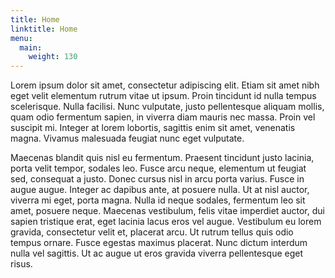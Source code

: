 ```yaml
---
title: Home
linktitle: Home
menu:
  main:
    weight: 130
---
```

<p class="text reveal fade-in-bottom fade-out-bottom">
Lorem ipsum dolor sit amet, consectetur adipiscing elit. Etiam sit amet nibh eget velit elementum rutrum vitae ut ipsum. Proin tincidunt id nulla tempus scelerisque. Nulla facilisi. Nunc vulputate, justo pellentesque aliquam mollis, quam odio fermentum sapien, in viverra diam mauris nec massa. Proin vel suscipit mi. Integer at lorem lobortis, sagittis enim sit amet, venenatis magna. Vivamus malesuada feugiat nunc eget vulputate.
</p>

<p class="text reveal slide-in fade-out-bottom">
Maecenas blandit quis nisl eu fermentum. Praesent tincidunt justo lacinia, porta velit tempor, sodales leo. Fusce arcu neque, elementum ut feugiat sed, consequat a justo. Donec cursus nisl in arcu porta varius. Fusce in augue augue. Integer ac dapibus ante, at posuere nulla. Ut at nisl auctor, viverra mi eget, porta magna. Nulla id neque sodales, fermentum leo sit amet, posuere neque. Maecenas vestibulum, felis vitae imperdiet auctor, dui sapien tristique erat, eget lacinia lacus eros vel augue. Vestibulum eu lorem gravida, consectetur velit et, placerat arcu. Ut rutrum tellus quis odio tempus ornare. Fusce egestas maximus placerat. Nunc dictum interdum nulla vel sagittis. Ut ac augue ut eros gravida viverra pellentesque eget risus.
</p>
